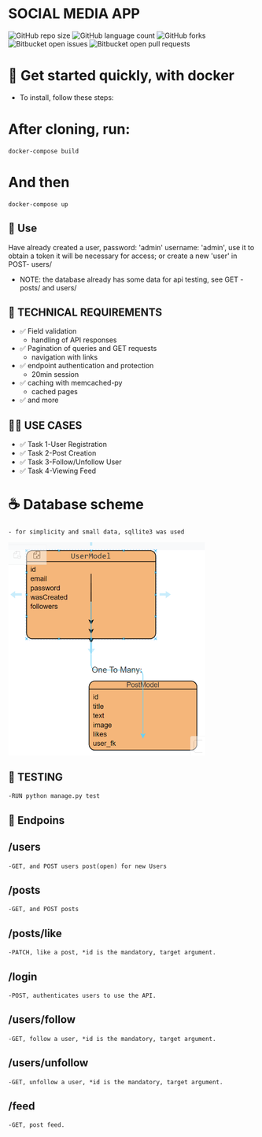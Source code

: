 # SOCIAL MEDIA APP 

![GitHub repo size](https://img.shields.io/github/repo-size/iuricode/README-template?style=for-the-badge)
![GitHub language count](https://img.shields.io/github/languages/count/iuricode/README-template?style=for-the-badge)
![GitHub forks](https://img.shields.io/github/forks/iuricode/README-template?style=for-the-badge)
![Bitbucket open issues](https://img.shields.io/bitbucket/issues/iuricode/README-template?style=for-the-badge)
![Bitbucket open pull requests](https://img.shields.io/bitbucket/pr-raw/iuricode/README-template?style=for-the-badge)


<!-- 
> A sketch of a social network, using Python - Django Rest Framework, log into the system to access post and user request, or both -->
<!-- ### Ajustes e melhorias

O projeto ainda está em desenvolvimento e as próximas atualizações serão voltadas para as seguintes tarefas: -->
# 🚀 Get started quickly, with docker

- To install, follow these steps:

# After cloning, run:

```
docker-compose build
```

# And then

```
docker-compose up
```
## 📝 Use
Have already created a user, password: 'admin' username: 'admin', use it to obtain a token
it will be necessary for access;
or create a new 'user' in POST- users/
-   NOTE: the database already has some data for api testing, see GET - posts/ and users/

## 🔨 TECHNICAL REQUIREMENTS
- ✅ Field validation
  - handling of API responses
- ✅ Pagination of queries and GET requests
    - navigation with links
- ✅ endpoint authentication and protection
  -   20min session
- ✅ caching with memcached-py
    - cached pages
- ✅ and more

## 👨‍💻 USE CASES
- ✅ Task 1-User Registration
- ✅ Task 2-Post Creation
- ✅ Task 3-Follow/Unfollow User
- ✅ Task 4-Viewing Feed

# ☕ Database scheme
    - for simplicity and small data, sqllite3 was used
        


<img src="image.png" width=400 />

## 🔨 TESTING
    -RUN python manage.py test


## 📝 Endpoins

## /users
    -GET, and POST users post(open) for new Users
## /posts
    -GET, and POST posts
## /posts/like
    -PATCH, like a post, *id is the mandatory, target argument.
## /login
    -POST, authenticates users to use the API.
## /users/follow
    -GET, follow a user, *id is the mandatory, target argument.
## /users/unfollow
    -GET, unfollow a user, *id is the mandatory, target argument.
## /feed
    -GET, post feed.